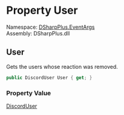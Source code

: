 # Property User

Namespace: [DSharpPlus.EventArgs](DSharpPlus.EventArgs.md)  
Assembly: DSharpPlus.dll

## <a id="DSharpPlus_EventArgs_MessageReactionRemoveEventArgs_User"></a>User

Gets the users whose reaction was removed.

```csharp
public DiscordUser User { get; }
```

### Property Value

[DiscordUser](DSharpPlus.Entities.DiscordUser.md)

